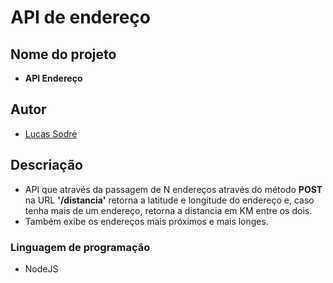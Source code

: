 # **API de endereço**

##  Nome do projeto
-   **API Endereço**

##  Autor
-   [Lucas Sodré](https://github.com/lucassdr)

##  Descriação
-   API que através da passagem de N endereços através do método **POST** na URL **'/distancia'** retorna a latitude e longitude do endereço e, caso tenha mais de um endereço, retorna a distancia em KM entre os dois.
-   Também exibe os endereços mais próximos e mais longes.

###  Linguagem de programação
-   NodeJS